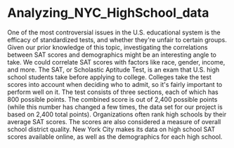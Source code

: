 # Analyzing_NYC_HighSchool_data
One of the most controversial issues in the U.S. educational system is the efficacy of standardized tests, and whether they're unfair to certain groups. Given our prior knowledge of this topic, investigating the correlations between SAT scores and demographics might be an interesting angle to take. We could correlate SAT scores with factors like race, gender, income, and more.  The SAT, or Scholastic Aptitude Test, is an exam that U.S. high school students take before applying to college. Colleges take the test scores into account when deciding who to admit, so it's fairly important to perform well on it.  The test consists of three sections, each of which has 800 possible points. The combined score is out of 2,400 possible points (while this number has changed a few times, the data set for our project is based on 2,400 total points). Organizations often rank high schools by their average SAT scores. The scores are also considered a measure of overall school district quality.  New York City makes its data on high school SAT scores available online, as well as the demographics for each high school.
